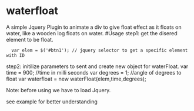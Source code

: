 # waterfloat
A simple Jquery Plugin to animate a div to give float effect as it floats on water, like a wooden log floats on water.
#Usage
step1: get the disered element to be float.
    
      var elem = $('#btn1'); // jquery selector to get a specific element with ID
step2: initilize parameters to sent and create new object for waterFloat.
      var time = 900; //time in milli seconds
      var degrees = 1; //angle of degrees to float
      var waterfloat = new waterFloat(elem,time,degrees);
      
Note: before using we have to load Jquery.

see example for better understanding
    

